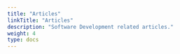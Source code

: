 ```yaml
---
title: "Articles"
linkTitle: "Articles"
description: "Software Development related articles."
weight: 4
type: docs
---
```

